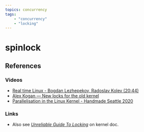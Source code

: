 ```yaml
---
topics: concurrency
tags:
    - "concurrency"
    - "locking"
---
```


# spinlock

## References

### Videos

- [Real time Linux - Bogdan Lezhepekov, Radoslav Kolev (20:44)](https://youtu.be/iMwDMmRV73U&t=1244)
- [Alex Kogan — New locks for the old kernel](https://youtu.be/Hqqo862HH_w)
- [Parallelisation in the Linux Kernel - Handmade Seattle 2020](https://youtu.be/r8SYpRY9viA)

### Links

- Also see [*Unreliable Guide To Locking*](https://docs.kernel.org/kernel-hacking/locking.html) on kernel doc.

